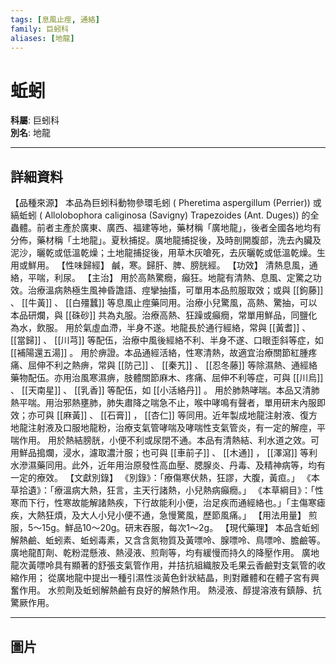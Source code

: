 ```yaml
---
tags: [息風止痙, 通絡]
family: 巨蚓科
aliases: [地龍]
---
```


# 蚯蚓

**科屬**: 巨蚓科  
**別名**: 地龍  

---

## 詳細資料
【品種來源】
本品為巨蚓科動物參環毛蚓 (
Pheretima aspergillum
(Perrier)) 或縞蚯蚓 (
Allolobophora caliginosa
(Savigny) Trapezoides (Ant. Duges)) 的全蟲體。前者主產於廣東、廣西、福建等地，藥材稱「廣地龍」，後者全國各地均有分佈，藥材稱「土地龍」。夏秋捕捉。廣地龍捕捉後，及時剖開腹部，洗去內臟及泥沙，曬乾或低溫乾燥；土地龍捕捉後，用草木灰嗆死，去灰曬乾或低溫乾燥。生用或鮮用。
【性味歸經】
鹹，寒。歸肝、脾、膀胱經。
【功效】
清熱息風，通絡，平喘，利尿。
【主治】
用於高熱驚癇，癲狂。地龍有清熱、息風、定驚之功效。治療溫病熱極生風神昏譫語、痙攣抽搐，可單用本品煎服取效；或與 [[鉤藤]] 、 [[牛黃]] 、 [[白殭蠶]] 等息風止痙藥同用。治療小兒驚風，高熱、驚抽，可以本品研爛，與 [[硃砂]] 共為丸服。治療高熱、狂躁或癲癇，常單用鮮品，同鹽化為水，飲服。
用於氣虛血滯，半身不遂。地龍長於通行經絡，常與 [[黃耆]] 、 [[當歸]] 、 [[川芎]] 等配伍，治療中風後經絡不利、半身不遂、口眼歪斜等症，如 [[補陽還五湯]] 。
用於痹證。本品通經活絡，性寒清熱，故適宜治療關節紅腫疼痛、屈伸不利之熱痹，常與 [[防己]] 、 [[秦艽]] 、 [[忍冬藤]] 等除濕熱、通經絡藥物配伍。亦用治風寒濕痹，肢體關節麻木、疼痛、屈伸不利等症，可與 [[川烏]] 、 [[天南星]] 、 [[乳香]] 等配伍，如 [[小活絡丹]] 。
用於肺熱哮喘。本品又清肺熱平喘。用治邪熱壅肺，肺失肅降之喘急不止，喉中哮鳴有聲者，單用研末內服即效；亦可與 [[麻黃]] 、 [[石膏]] ， [[杏仁]] 等同用。近年製成地龍注射液、復方地龍注射液及口服地龍粉，治療支氣管哮喘及哮喘性支氣管炎，有一定的解痙，平喘作用。
用於熱結膀胱，小便不利或尿閉不通。本品有清熱結、利水道之效。可用鮮品搗爛，浸水，濾取濃汁服；也可與 [[車前子]] 、 [[木通]] ， [[澤瀉]] 等利水滲濕藥同用。此外，近年用治原發性高血壓、腮腺炎、丹毒、及精神病等，均有一定的療效。
【文獻別錄】
《別錄》：「療傷寒伏熱，狂謬，大腹，黃疸。」
《本草拾遺》：「療溫病大熱，狂言，主天行諸熱，小兒熱病癲癇。」
《本草綱目》：「性寒而下行，性寒故能解諸熱疾，下行故能利小便，治足疾而通經絡也。」「主傷寒瘧疾，大熱狂煩，及大人小兒小便不通，急慢驚風，歷節風痛。」
【用法用量】
煎服，5～15g。鮮品10～20g。研末吞服，每次1～2g。
【現代藥理】
本品含蚯蚓解熱鹼、蚯蚓素、蚯蚓毒素，又含含氮物質及黃嘌呤、腺嘌呤、鳥嘌呤、膽鹼等。
廣地龍酊劑、乾粉混懸液、熱浸液、煎劑等，均有緩慢而持久的降壓作用。
廣地龍次黃嘌呤具有顯著的舒張支氣管作用，并拮抗組織胺及毛果云香鹼對支氣管的收縮作用；
從廣地龍中提出一種引濕性淡黃色針狀結晶，則對離體和在體子宮有興奮作用。
水煎劑及蚯蚓解熱鹼有良好的解熱作用。
熱浸液、醇提溶液有鎮靜、抗驚厥作用。

---

## 圖片
